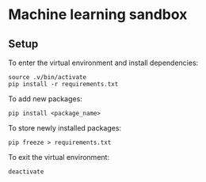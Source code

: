 # Machine learning sandbox

## Setup

To enter the virtual environment and install dependencies:

    source .v/bin/activate
    pip install -r requirements.txt

To add new packages:

    pip install <package_name>

To store newly installed packages:

    pip freeze > requirements.txt

To exit the virtual environment:

    deactivate
